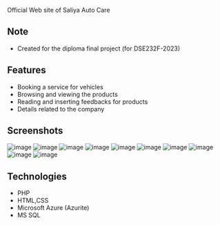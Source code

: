 Official Web site of Saliya Auto Care

## Note
- Created for the diploma final project (for DSE232F-2023)
## Features

- Booking a service for vehicles
- Browsing and viewing the products
- Reading and inserting feedbacks for products
- Details related to the company
## Screenshots
![image](https://github.com/user-attachments/assets/16e33faf-689c-4742-80c1-f55e9b85ef0e)
![image](https://github.com/user-attachments/assets/eb61131c-35c7-49b1-963b-c979b932d076)
![image](https://github.com/user-attachments/assets/444a04eb-d802-45eb-90cb-37cb2f1c4393)
![image](https://github.com/user-attachments/assets/9a3456ee-2a54-48bf-ad57-0fb09de0b5f1)
![image](https://github.com/user-attachments/assets/028de16d-3884-446b-8860-9e65a15a38ee)
![image](https://github.com/user-attachments/assets/fde2cf01-c17f-46f7-b699-d63cd3bd3c58)
![image](https://github.com/user-attachments/assets/c1d1eecb-b305-42b5-acb5-3af826cfc2b4)
![image](https://github.com/user-attachments/assets/07c539ef-966f-4ad2-9101-4a0b77924d87)
![image](https://github.com/user-attachments/assets/de0f3156-b318-49d0-979b-917f6729cd26)
![image](https://github.com/user-attachments/assets/e78cfcbb-1a16-47fa-84ef-6891f503d96d)

## Technologies

- PHP
- HTML,CSS
- Microsoft Azure (Azurite)
- MS SQL

